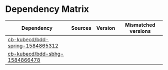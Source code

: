 # Dependency Matrix

Dependency | Sources | Version | Mismatched versions
---------- | ------- | ------- | -------------------
[cb-kubecd/bdd-spring-1584865312](https://github.com/cb-kubecd/bdd-spring-1584865312.git) |  | []() | 
[cb-kubecd/bdd-sbhg-1584866478](https://github.com/cb-kubecd/bdd-sbhg-1584866478.git) |  | []() | 
